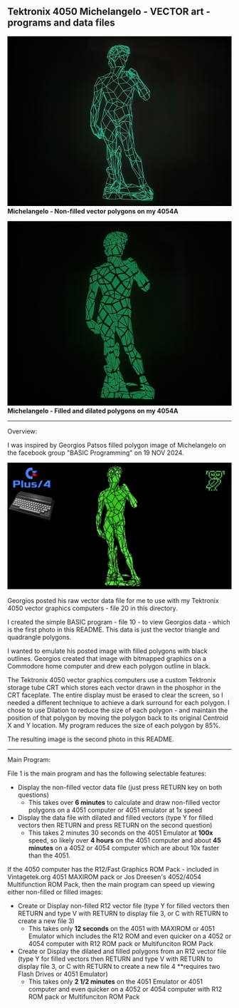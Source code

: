 Tektronix 4050 Michelangelo - VECTOR art - programs and data files
-------------
![Michelangelo vectors on my 4054A](./Michelangelo%20-%20vectors%204054A.png) 
**Michelangelo - Non-filled vector polygons on my 4054A**


![Michelangelo non-filled polygons on my 4054A](./Michelangelo%20-%20filled%20polygons%204054A.png)
**Michelangelo - Filled and dilated polygons on my 4054A**

----
Overview:

I was inspired by Georgios Patsos filled polygon image of Michelangelo on the facebook group "BASIC Programming" on 19 NOV 2024.


![Georgios Patsos Michelangelo screenshot](./Commodore%20Plus-64%20Michelangelo.jpg) 

Georgios posted his raw vector data file for me to use with my Tektronix 4050 vector graphics computers - file 20 in this directory.

I created the simple BASIC program - file 10 - to view Georgios data - which is the first photo in this README.  This data is just the vector triangle and quadrangle polygons.

I wanted to emulate his posted image with filled polygons with black outlines.  Georgios created that image with bitmapped graphics on a Commodore home computer and drew each polygon outline in black.

The Tektronix 4050 vector graphics computers use a custom Tektronix storage tube CRT which stores each vector drawn in the phosphor in the CRT faceplate.  The entire display must be erased to clear the screen, so I needed a different technique to achieve a dark surround for each polygon.  I chose to use Dilation to reduce the size of each polygon - and maintain the position of that polygon by moving the polygon back to its original Centroid X and Y location.  My program reduces the size of each polygon by 85%.

The resulting image is the second photo in this README.

----
Main Program:

File 1 is the main program and has the following selectable features:

- Display the non-filled vector data file (just press RETURN key on both questions)
  - This takes over **6 minutes** to calculate and draw non-filled vector polygons on a 4051 computer or 4051 emulator at 1x speed
- Display the data file with dilated and filled vectors (type Y for filled vectors then RETURN and press RETURN on the second question)
  - This takes 2 minutes 30 seconds on the 4051 Emulator at **100x** speed, so likely over **4 hours** on the 4051 computer and about **45 minutes** on a 4052 or 4054 computer which are about 10x faster than the 4051.
 
If the 4050 computer has the R12/Fast Graphics ROM Pack - included in Vintagetek.org 4051 MAXIROM pack or Jos Dreesen's 4052/4054 Multifunction ROM Pack, then the main program can speed up viewing either non-filled or filled images:

- Create or Display non-filled R12 vector file (type Y for filled vectors then RETURN and type V with RETURN to display file 3, or C with RETURN to create a new file 3)
  - This takes only **12 seconds** on the 4051 with MAXIROM or 4051 Emulator which includes the R12 ROM and even quicker on a 4052 or 4054 computer with R12 ROM pack or Multifunciton ROM Pack
- Create or Display the dilated and filled polygons from an R12 vector file (type Y for filled vectors then RETURN and type V with RETURN to display file 3, or C with RETURN to create a new file 4 **requires two Flash Drives or 4051 Emulator)
  - This takes only **2 1/2 minutes** on the 4051 Emulator or 4051 computer and even quicker on a 4052 or 4054 computer with R12 ROM pack or Multifunciton ROM Pack
